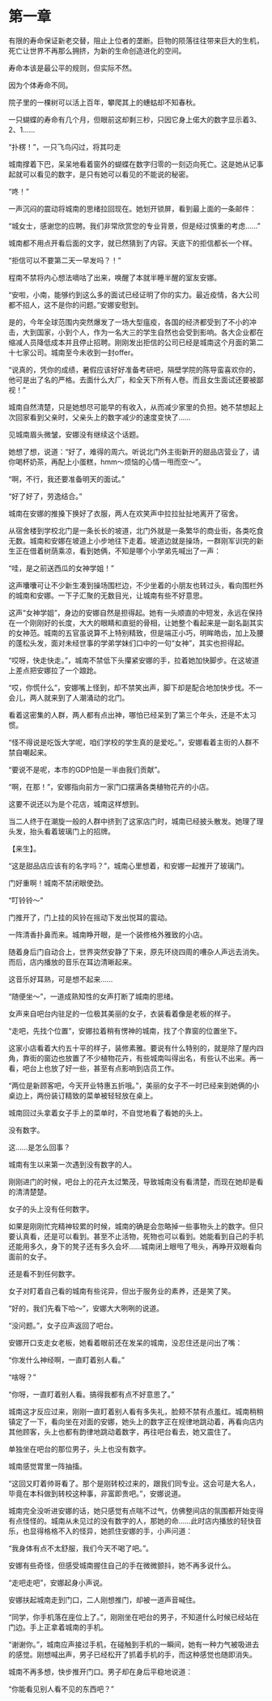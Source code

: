 # 第一章

有限的寿命保证新老交替，阻止上位者的垄断。巨物的陨落往往带来巨大的生机，死亡让世界不再那么拥挤，为新的生命创造进化的空间。

寿命本该是最公平的规则，但实际不然。

因为个体寿命不同。

院子里的一棵树可以活上百年，攀爬其上的蟪蛄却不知春秋。

一只蝴蝶的寿命有几个月，但眼前这却剩三秒，只因它身上偌大的数字显示着3、2、1……

“扑楞！”，一只飞鸟闪过，将其叼走

城南撑着下巴，呆呆地看着窗外的蝴蝶在数字归零的一刻迈向死亡。这是她从记事起就可以看见的数字，是只有她可以看见的不能说的秘密。

“咚！”

一声沉闷的震动将城南的思绪拉回现在。她划开锁屏，看到最上面的一条邮件：

“城女士，感谢您的应聘。我们非常欣赏您的专业背景，但是经过慎重的考虑……”

城南都不用点开看后面的文字，就已然猜到了内容。天底下的拒信都长一个样。

“拒信可以不要第二天一早发吗？！”

程南不禁将内心想法嘀咕了出来，唤醒了本就半睡半醒的室友安娜。

“安啦，小南，能够约到这么多的面试已经证明了你的实力。最近疫情，各大公司都不招人，这不是你的问题。”安娜安慰到。

是的，今年全球范围内突然爆发了一场大型瘟疫，各国的经济都受到了不小的冲击，大到国家，小到个人，作为一名大三的学生自然也会受到影响。各大企业都在缩减人员降低成本并且停止招聘。刚刚发出拒信的公司已经是城南这个月面的第二十七家公司。城南至今未收到一封offer。

“说真的，凭你的成绩，暑假应该好好准备考研吧，隔壁学院的陈导蛮喜欢你的，他可是出了名的严格。去面什么大厂，和全天下所有人卷。而且女生面试还要被鄙视！”

城南自然清楚，只是她想尽可能早的有收入，从而减少家里的负担。她不禁想起上次回家看到父亲时，父亲头上的数字减少的速度变快了……

见城南眉头微皱，安娜没有继续这个话题。

她想了想，说道：“好了，难得的周六。听说北门外主街新开的甜品店营业了，请你喝杯奶茶，再配上小蛋糕，hmm～烦恼的心情一甩而空～”。

“啊，不行，我还要准备明天的面试。”

“好了好了，劳逸结合。”

城南在安娜的推搡下换好了衣服，两人在欢笑声中拉拉扯扯地离开了宿舍。

从宿舍楼到学校北门是一条长长的坡道，北门外就是一条繁华的商业街，各类吃食无数。城南和安娜在坡道上小步地往下走着。坡道边就是操场，一群刚军训完的新生正在借着树荫乘凉，看到她俩，不知是哪个小学弟先喊出了一声：

“哇，是之前送西瓜的女神学姐！”

这声囔囔可让不少新生凑到操场围栏边，不少坐着的小朋友也转过头，看向围栏外的城南和安娜。一下子汇聚的无数目光，让城南有些不好意思。

这声“女神学姐”，身边的安娜自然是担得起。她有一头顺直的中短发，永远在保持在一个刚刚好的长度，大大的眼睛和直挺的骨相，让她整个看起来是一副名副其实的女神范。城南的五官虽说算不上特别精致，但是端正小巧，明眸皓齿，加上及腰的蓬松头发，面对未经世事的学弟学妹们口中的一句“女神”，其实也担得起。

“哎呀，快走快走。”，城南不禁低下头攥紧安娜的手，拉着她加快脚步。在这坡道上差点把安娜拉了一个踉跄。

“哎，你慌什么”，安娜嘴上怪到，却不禁笑出声，脚下却是配合地加快步伐。不一会儿，两人就来到了人潮涌动的北门。

看着这密集的人群，两人都有点出神，哪怕已经呆到了第三个年头，还是不太习惯。

“怪不得说是吃饭大学呢，咱们学校的学生真的是爱吃。”，安娜看着主街的人群不禁自嘲起来。

“要说不是呢，本市的GDP怕是一半由我们贡献”。

“啊，在那！”，安娜指向前方一家门口摆满各类植物花卉的小店。

这要不说还以为是个花店，城南这样想到。

当二人终于在潮旋一般的人群中挤到了这家店门时，城南已经披头散发。她理了理头发，抬头看着玻璃门上的招牌。

【来生】。

“这是甜品店应该有的名字吗？”，城南心里想着，和安娜一起推开了玻璃门。

门好重啊！城南不禁闭眼使劲。

“叮铃铃～”

门推开了，门上挂的风铃在摇动下发出悦耳的震动。

一阵清香扑鼻而来。城南睁开眼，是一个装修格外雅致的小店。

随着身后门自动合上，世界突然安静了下来，原先环绕四周的嘈杂人声远去消失。而后，店内播放的音乐在耳边清晰起来。

这音乐好耳熟，可是想不起来……

“随便坐～”，一道成熟知性的女声打断了城南的思绪。

女声来自吧台内驻足的一位极其美丽的女子，衣装看着像是老板的样子。

“走吧，先找个位置”，安娜拉着稍有愣神的城南，找了个靠窗的位置坐下。

这家小店看着大约五十平的样子，装修素雅。要说有什么特别的，就是除了屋内四角，靠街的窗边也放置了不少植物花卉，有些城南叫得出名，有些认不出来。再一看，吧台上也放了好一些，甚至有点影响到店员工作。

“两位是新顾客吧，今天开业特惠五折哦。”，美丽的女子不一时已经来到她俩的小桌边上，两份装订精致的菜单被轻轻放在桌上。

城南回过头拿着女子手上的菜单时，不自觉地看了看她的头上。

没有数字。

这……是怎么回事？

城南有生以来第一次遇到没有数字的人。

刚刚进门的时候，吧台上的花卉太过繁茂，导致城南没有看清楚，而现在她却是看的清清楚楚。

女子的头上没有任何数字。

如果是刚刚忙完精神较累的时候，城南的确是会忽略掉一些事物头上的数字。但只要认真看，还是可以看到。甚至不止活物，死物也可以看到。她能看到自己的手机还能用多久，身下的凳子还有多久会坏……城南闭上眼甩了甩头，再睁开双眼看向面前的女子。

还是看不到任何数字。

女子对盯着自己看的城南有些诧异，但出于服务业的素养，还是笑了笑。

“好的，我们先看下哈～”，安娜大大咧咧的说道。

“没问题。”，女子应声返回了吧台。

安娜开口支走女老板，她看着眼前还在发呆的城南，没忍住还是问出了嘴：

“你发什么神经啊，一直盯着别人看。”

“啥呀？”

“你呀，一直盯着别人看。搞得我都有点不好意思了。”

城南这才反应过来，刚刚一直盯着别人看有多失礼，脸颊不禁有点羞红。城南稍稍镇定了一下，看向坐在对面的安娜，她头上的数字正在规律地跳动着，再看向店内其他顾客，头上也都有韵律地跳动着数字，再往吧台看去，她又震住了。

单独坐在吧台的那位男子，头上也没有数字。

城南感觉胃里一阵抽搐。

“这回又盯着帅哥看了。那个是刚转校过来的，跟我们同专业。这会可是大名人，毕竟在本科做到转校这种事，非富即贵吧。”，安娜说道。

城南完全没听进安娜的话，她只感觉有点喘不过气，仿佛整间店的氛围都开始变得有点怪怪的。城南从未见过的没有数字的人，那她的命……此时店内播放的轻快音乐，也显得格格不入的怪异，她抓住安娜的手，小声问道：

“我身体有点不太舒服，我们今天不喝了吧。”。

安娜有些奇怪，但感受城南握住自己的手在微微颤抖，她不再多说什么。

“走吧走吧”，安娜起身小声说。

安娜扶起城南走到门口，二人刚想推门，却被一道声音喊住。

“同学，你手机落在座位上了。”，刚刚坐在吧台的男子，不知道什么时候已经站在门边。手上正拿着城南的手机。

“谢谢你。”，城南应声接过手机，在碰触到手机的一瞬间，她有一种力气被吸进去的感觉。刚想喊出声，男子已经松开了抓着手机的手，而这种感觉也随即消失。

城南不再多想，快步推开门口。男子却在身后平稳地说道：

“你能看见别人看不见的东西吧？”












